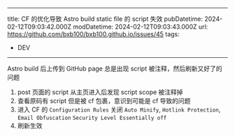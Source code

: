 
---
title: CF 的优化导致 Astro build static file 的 script 失效
pubDatetime: 2024-02-12T09:03:42.000Z
modDatetime: 2024-02-12T09:03:43.000Z
url: https://github.com/bxb100/bxb100.github.io/issues/45
tags:
  - DEV

---

Astro build 后上传到 GitHub page 总是出现 script 被注释，然后刷新又好了的问题

1. post 页面的 script 从主页进入后发现 script scope 被注释掉
2. 查看原码有 script 但是被 cf 包裹，意识到可能是 cf 导致的问题
3. 进入 CF 的 `Configuration Rules` 关闭 `Auto Minify`, `Hotlink Protection`, `Email Obfuscation` `Security Level Essentially off`
4. 刷新生效
